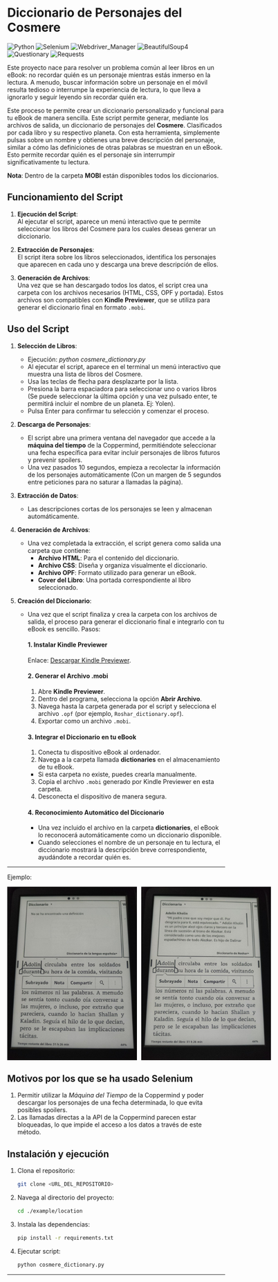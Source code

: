 # Diccionario de Personajes del Cosmere

![Python](https://img.shields.io/badge/Python-3.9-purple.svg)  ![Selenium](https://img.shields.io/badge/Selenium-4.11.2-green.svg)  ![Webdriver_Manager](https://img.shields.io/badge/Webdriver_Manager-3.8.6-blue.svg)  ![BeautifulSoup4](https://img.shields.io/badge/BeautifulSoup4-4.12.2-yellow.svg)  ![Questionary](https://img.shields.io/badge/Questionary-1.10.0-orange.svg)  ![Requests](https://img.shields.io/badge/Requests-2.31.0-red.svg) 


Este proyecto nace para resolver un problema común al leer libros en un eBook: no recordar quién es un personaje mientras estás inmerso en la lectura. A menudo, buscar información sobre un personaje en el móvil resulta tedioso o interrumpe la experiencia de lectura, lo que lleva a ignorarlo y seguir leyendo sin recordar quién era.

Este proceso te permite crear un diccionario personalizado y funcional para tu eBook de manera sencilla.
Este script permite generar, mediante los archivos de salida, un diccionario de personajes del **Cosmere**. Clasificados por cada libro y su respectivo planeta. Con esta herramienta, simplemente pulsas sobre un nombre y obtienes una breve descripción del personaje, similar a cómo las definiciones de otras palabras se muestran en un eBook. Esto permite recordar quién es el personaje sin interrumpir significativamente tu lectura.

**Nota**: Dentro de la carpeta **MOBI** están disponibles todos los diccionarios.

## Funcionamiento del Script
1. **Ejecución del Script**:  
   Al ejecutar el script, aparece un menú interactivo que te permite seleccionar los libros del Cosmere para los cuales deseas generar un diccionario.

2. **Extracción de Personajes**:  
   El script itera sobre los libros seleccionados, identifica los personajes que aparecen en cada uno y descarga una breve descripción de ellos.

3. **Generación de Archivos**:  
   Una vez que se han descargado todos los datos, el script crea una carpeta con los archivos necesarios (HTML, CSS, OPF y portada). Estos archivos son compatibles con **Kindle Previewer**, que se utiliza para generar el diccionario final en formato `.mobi`. 


## Uso del Script
1. **Selección de Libros**: 
   - Ejecución: *python cosmere_dictionary.py*
   - Al ejecutar el script, aparece en el terminal un menú interactivo que muestra una lista de libros del Cosmere.
   - Usa las teclas de flecha para desplazarte por la lista.
   - Presiona la barra espaciadora para seleccionar uno o varios libros (Se puede seleccionar la última opción y una vez pulsado enter, te permitirá incluir el nombre de un planeta. Ej: Yolen).
   - Pulsa Enter para confirmar tu selección y comenzar el proceso.

2. **Descarga de Personajes**:  
   - El script abre una primera ventana del navegador que accede a la **máquina del tiempo** de la Coppermind, permitiéndote seleccionar una fecha específica para evitar incluir personajes de libros futuros y prevenir spoilers.
   - Una vez pasados 10 segundos, empieza a recolectar la información de los personajes automáticamente (Con un margen de 5 segundos entre peticiones para no saturar a llamadas la página).

3. **Extracción de Datos**:  
   - Las descripciones cortas de los personajes se leen y almacenan automáticamente.

4. **Generación de Archivos**:  
   - Una vez completada la extracción, el script genera como salida una carpeta que contiene:
     - **Archivo HTML**: Para el contenido del diccionario.
     - **Archivo CSS**: Diseña y organiza visualmente el diccionario.
     - **Archivo OPF**: Formato utilizado para generar un eBook.
     - **Cover del Libro**: Una portada correspondiente al libro seleccionado.

5. **Creación del Diccionario**:
    - Una vez que el script finaliza y crea la carpeta con los archivos de salida, el proceso para generar el diccionario final e integrarlo con tu eBook es sencillo. Pasos:

      #### 1. Instalar Kindle Previewer
      Enlace: [Descargar Kindle Previewer](hhttps://kdp.amazon.com/es_ES/help/topic/G202131170).

      #### 2. Generar el Archivo .mobi
      1. Abre **Kindle Previewer**.
      2. Dentro del programa, selecciona la opción **Abrir Archivo**.
      3. Navega hasta la carpeta generada por el script y selecciona el archivo `.opf` (por ejemplo, `Roshar_dictionary.opf`).
      4. Exportar como un archivo `.mobi`.

      #### 3. Integrar el Diccionario en tu eBook
      1. Conecta tu dispositivo eBook al ordenador.
      2. Navega a la carpeta llamada **dictionaries** en el almacenamiento de tu eBook. 
        - Si esta carpeta no existe, puedes crearla manualmente.
      3. Copia el archivo `.mobi` generado por Kindle Previewer en esta carpeta.
      4. Desconecta el dispositivo de manera segura.

      #### 4. Reconocimiento Automático del Diccionario
      - Una vez incluido el archivo en la carpeta **dictionaries**, el eBook lo reconocerá automáticamente como un diccionario disponible.
      - Cuando selecciones el nombre de un personaje en tu lectura, el diccionario mostrará la descripción breve correspondiente, ayudándote a recordar quién es.

---
Ejemplo: 
<div style="display: flex; justify-content: space-between;">
  <img src="images/sadge_adolin.jpg" alt="Image 1" width="300" style="margin-right: 10px;"/>
  <img src="images/capo_adolin.jpg" alt="Image 2" width="300"/>
</div>


## Motivos por los que se ha usado Selenium
  1. Permitir utilizar la *Máquina del Tiempo* de la Coppermind y poder descargar los personajes de una fecha determinada, lo que evita posibles spoilers.
  2. Las llamadas directas a la API de la Coppermind parecen estar bloqueadas, lo que impide el acceso a los datos a través de este método.



## Instalación y ejecución

1. Clona el repositorio:
   ```bash
   git clone <URL_DEL_REPOSITORIO>

2. Navega al directorio del proyecto:
   ```bash
   cd ./example/location

3. Instala las dependencias:
   ```bash
   pip install -r requirements.txt

4. Ejecutar script:
   ```bash
   python cosmere_dictionary.py
 ---

